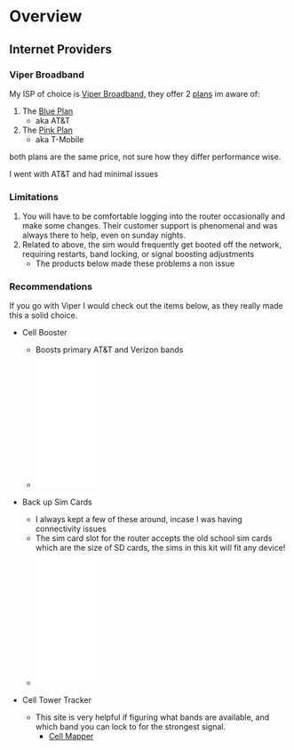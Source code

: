 # Overview


## Internet Providers

### Viper Broadband

My ISP of choice is [Viper Broadband](https://www.viperbroadband.com/), they offer 2 [plans](https://www.viperbroadband.com/#our-plans) im aware of:
1. The [Blue Plan](https://www.viperbroadband.com/product/blue-plan/)
   - aka AT&T
2. The [Pink Plan](https://www.viperbroadband.com/product/pink-plan/)
   - aka T-Mobile

both plans are the same price, not sure how they differ performance wise.

I went with AT&T and had minimal issues

### Limitations
1. You will have to be comfortable logging into the router occasionally and make some changes. Their customer support is phenomenal and was always there to help, even on sunday nights. 
2. Related to above, the sim would frequently get booted off the network, requiring restarts, band locking, or signal boosting adjustments
   - The products below made these problems a non issue

### Recommendations

If you go with Viper I would check out the items below, as they really made this a solid choice. 

- Cell Booster
  - Boosts primary AT&T and Verizon bands
  - <iframe style="width:120px;height:240px;" marginwidth="0" marginheight="0" scrolling="no" frameborder="0" src="//ws-na.amazon-adsystem.com/widgets/q?ServiceVersion=20070822&OneJS=1&Operation=GetAdHtml&MarketPlace=US&source=ac&ref=qf_sp_asin_til&ad_type=product_link&tracking_id=itsmyfirstnam-20&marketplace=amazon&amp;region=US&placement=B07ML28SWS&asins=B07ML28SWS&linkId=00f4a5fba07cf3dd5246b9bc182a0763&show_border=false&link_opens_in_new_window=false&price_color=333333&title_color=0066c0&bg_color=ffffff">
    </iframe>

- Back up Sim Cards
  - I always kept a few of these around, incase I was having connectivity issues
  - The sim card slot for the router accepts the old school sim cards which are the size of SD cards, the sims in this kit will fit any device!
  - <iframe style="width:120px;height:240px;" marginwidth="0" marginheight="0" scrolling="no" frameborder="0" src="//ws-na.amazon-adsystem.com/widgets/q?ServiceVersion=20070822&OneJS=1&Operation=GetAdHtml&MarketPlace=US&source=ac&ref=tf_til&ad_type=product_link&tracking_id=itsmyfirstnam-20&marketplace=amazon&amp;region=US&placement=B071FM63JT&asins=B071FM63JT&linkId=2f08f72d0c7042d8db2cdd7b50fc2a4d&show_border=false&link_opens_in_new_window=false&price_color=333333&title_color=0066c0&bg_color=ffffff">
    </iframe>

- Cell Tower Tracker
  - This site is very helpful if figuring what bands are available, and which band you can lock to for the strongest signal. 
    - [Cell Mapper](https://www.cellmapper.net/map) 